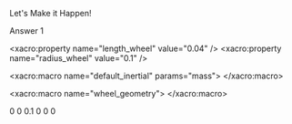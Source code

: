 Let's Make it Happen!



Answer 1


<?xml version="1.0"?>
<robot xmlns:xacro="http://www.ros.org/wiki/xacro" name="robot3_xacro">
<xacro:include filename="$(find robot_urdf)/urdf/robot3.gazebo"/>

<xacro:property name="length_wheel" value="0.04" />
<xacro:property name="radius_wheel" value="0.1" />

<xacro:macro name="default_inertial" params="mass">
    <inertial>
        <mass value="${mass}" />
        <origin rpy="0 1.5707 1.5707" xyz="0 0 0"/>
        <inertia ixx="0.000526666666667" ixy="0" ixz="0" iyy="0.000526666666667" iyz="0" izz="0.001"/>
    </inertial>
</xacro:macro>

<xacro:macro name="wheel_geometry">
    <geometry>
        <cylinder length="${length_wheel}" radius="${radius_wheel}"/>
    </geometry>
</xacro:macro>

<!-- Material definitions remain unchanged -->

<link name="link_chassis">
    <!-- pose and inertial -->
    <pose>0 0 0.1 0 0 0</pose>
    <inertial>
      <mass value="5"/>
      <origin rpy="0 0 0" xyz="0 0 0.1"/>
      <inertia ixx="0.0395416666667" ixy="0" ixz="0" iyy="0.106208333333" iyz="0" izz="0.106208333333"/>
    </inertial>
    <!-- body -->
    <collision name="collision_chassis">
      <geometry>
        <box size="0.5 0.3 0.07"/>
      </geometry>
    </collision>
    <visual>
      <origin rpy="0 0 0" xyz="0 0 0"/>
      <geometry>
        <box size="0.5 0.3 0.07"/>
      </geometry>
      <material name="blue"/>
    </visual>
</link>

<!-- Duplicate and adjust for additional wheels -->
<!-- Original Right Wheel -->
<link name="link_right_wheel">
    <xacro:default_inertial mass="0.2"/>
    <collision name="link_right_wheel_collision">
      <origin rpy="0 1.5707 1.5707" xyz="0 0 0"/>
      <xacro:wheel_geometry />
    </collision>
    <visual name="link_right_wheel_visual">
      <origin rpy="0 1.5707 1.5707" xyz="0 0 0"/>
      <xacro:wheel_geometry />
      <material name="red"/>
    </visual>
</link>
<joint name="joint_right_wheel" type="continuous">
    <origin rpy="0 0 0" xyz="0.25 0.15 0"/>
    <child link="link_right_wheel"/>
    <parent link="link_chassis"/>
    <axis rpy="0 0 0" xyz="0 1 0"/>
</joint>

<!-- Original Left Wheel -->
<link name="link_left_wheel">
    <xacro:default_inertial mass="0.2"/>
    <collision name="link_left_wheel_collision">
      <origin rpy="0 1.5707 1.5707" xyz="0 0 0"/>
      <xacro:wheel_geometry />
    </collision>
    <visual name="link_left_wheel_visual">
      <origin rpy="0 1.5707 1.5707" xyz="0 0 0"/>
      <xacro:wheel_geometry />
      <material name="red"/>
    </visual>
</link>
<joint name="joint_left_wheel" type="continuous">
    <origin rpy="0 0 0" xyz="0.25 -0.15 0"/>
    <child link="link_left_wheel"/>
    <parent link="link_chassis"/>
    <axis rpy="0 0 0" xyz="0 1 0"/>
</joint>

<!-- Additional wheels, adjusted positions and naming -->
<!-- Additional Right Wheel -->
<link name="link_additional_right_wheel">
    <xacro:default_inertial mass="0.2"/>
    <collision name="link_additional_right_wheel_collision">
      <origin rpy="0 1.5707 1.5707" xyz="0 0 0"/>
      <xacro:wheel_geometry />
    </collision>
    <visual name="link_additional_right_wheel_visual">
      <origin rpy="0 1.5707 1.5707" xyz="0 0 0"/>
      <xacro:wheel_geometry />
      <material name="red"/>
    </visual>
</link>
<joint name="joint_additional_right_wheel" type="continuous">
    <origin rpy="0 0 0" xyz="-0.25 0.15 0"/>
    <child link="link_additional_right_wheel"/>
    <parent link="link_chassis"/>
    <axis rpy="0 0 0" xyz="0 1 0"/>
</joint>

<!-- Additional Left Wheel -->
<link name="link_additional_left_wheel">
    <xacro:default_inertial mass="0.2"/>
    <collision name="link_additional_left_wheel_collision">
      <origin rpy="0 1.5707 1.5707" xyz="0 0 0"/>
      <xacro:wheel_geometry />
    </collision>
    <visual name="link_additional_left_wheel_visual">
      <origin rpy="0 1.5707 1.5707" xyz="0 0 0"/>
      <xacro:wheel_geometry />
      <material name="red"/>
    </visual>
</link>
<joint name="joint_additional_left_wheel" type="continuous">
    <origin rpy="0 0 0" xyz="-0.25 -0.15 0"/>
    <child link="link_additional_left_wheel"/>
    <parent link="link_chassis"/>
    <axis rpy="0 0 0" xyz="0 1 0"/>
</joint>

</robot>
